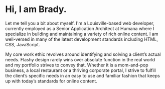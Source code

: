 # Hi, I am Brady.

Let me tell you a bit about myself. I'm a Louisville-based web developer, currently employed as a Senior Application Architect at Humana where I specialize in building and maintaining a variety of rich online content. I am well-versed in many of the latest development standards including HTML, CSS, JavaScript.

My core work ethic revolves around identifying and solving a client’s actual needs. Flashy design rarely wins over absolute function in the real world and my portfolio strives to convey that. Whether it is a mom-and-pop business, a local restaurant or a thriving corporate portal, I strive to fulfill the client’s specific needs in an easy to use and familiar fashion that keeps up with today’s standards for online content.